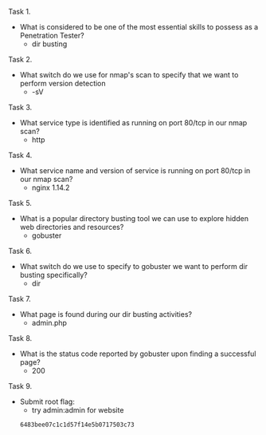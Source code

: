 Task 1.
- What is considered to be one of the most essential skills to possess as a Penetration Tester?
	- dir busting

Task 2.
 - What switch do we use for nmap's scan to specify that we want to perform version detection
	- -sV

Task 3.
- What service type is identified as running on port 80/tcp in our nmap scan?
	- http

Task 4.
- What service name and version of service is running on port 80/tcp in our nmap scan?
	- nginx 1.14.2

Task 5.
- What is a popular directory busting tool we can use to explore hidden web directories and resources?
	- gobuster

Task 6.
- What switch do we use to specify to gobuster we want to perform dir busting specifically?
	- dir

Task 7.
- What page is found during our dir busting activities?
	- admin.php

Task 8.
 - What is the status code reported by gobuster upon finding a successful page?
	- 200

Task 9.
- Submit root flag:
	- try admin:admin for website 
	```
	6483bee07c1c1d57f14e5b0717503c73
	```